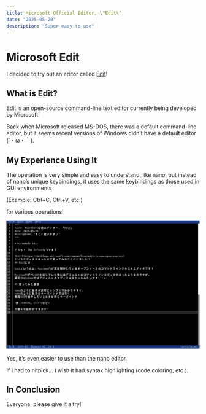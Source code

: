 ```yaml
---
title: Microsoft Official Editor, \"Edit\"
date: "2025-05-20"
description: "Super easy to use"
---
```


# Microsoft Edit


I decided to try out an editor called [Edit](https://devblogs.microsoft.com/commandline/edit-is-now-open-source/)!

## What is Edit?

Edit is an open-source command-line text editor currently being developed by Microsoft!

Back when Microsoft released MS-DOS, there was a default command-line editor, but it seems recent versions of Windows didn’t have a default editor (´・ω・｀).

## My Experience Using It

The operation is very simple and easy to understand, like nano, but instead of nano’s unique keybindings, it uses the same keybindings as those used in GUI environments

(Example: Ctrl+C, Ctrl+V, etc.)

for various operations!

![Working with Edit](./thumbnail.webp)

Yes, it’s even easier to use than the nano editor.

If I had to nitpick... I wish it had syntax highlighting (code coloring, etc.).

## In Conclusion

Everyone, please give it a try!